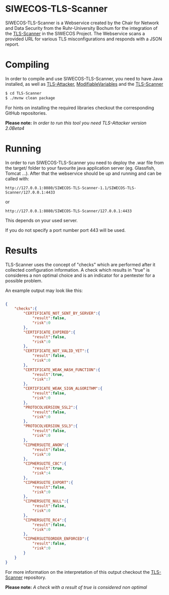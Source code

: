 # SIWECOS-TLS-Scanner
SIWECOS-TLS-Scanner is a Webservice created by the Chair for Network and Data Security from the Ruhr-University Bochum for the integration of the [TLS-Scanner](https://github.com/RUB-NDS/TLS-Scanner) in the SIWECOS Project. The Webservice scans a provided URL for various TLS misconfigurations and responds with a JSON report.

# Compiling
In order to compile and use SIWECOS-TLS-Scanner, you need to have Java installed, as well as [TLS-Attacker](https://github.com/RUB-NDS/TLS-Attacker-Development), [ModifiableVariables](https://github.com/RUB-NDS/ModifiableVariable) and the [TLS-Scanner](https://github.com/RUB-NDS/TLS-Scanner)

```bash
$ cd TLS-Scanner
$ ./mvnw clean package

```

For hints on installing the required libraries checkout the corresponding GitHub repositories.

**Please note:**  *In order to run this tool you need TLS-Attacker version 2.0Beta4*

# Running
In order to run SIWECOS-TLS-Scanner you need to deploy the .war file from the target/ folder to your favourite java application server (eg. Glassfish, Tomcat ...). After that the webservice should be up and running and can be called with:

```
http://127.0.0.1:8080/SIWECOS-TLS-Scanner-1.1/SIWECOS-TLS-Scanner/127.0.0.1:4433
```

or 

```
http://127.0.0.1:8080/SIWECOS-TLS-Scanner/127.0.0.1:4433
```
This depends on your used server.

If you do not specify a port number port 443 will be used.

# Results
TLS-Scanner uses the concept of "checks" which are performed after it collected configuration information. A check which results in "true" is consideres a non optimal choice and is an indicator for a pentester for a possible problem.

An example output may look like this:
```json

{
    "checks":{
        "CERTIFICATE_NOT_SENT_BY_SERVER":{
            "result":false,
            "risk":0
        },
        "CERTIFICATE_EXPIRED":{
            "result":false,
            "risk":0
        },
        "CERTIFICATE_NOT_VALID_YET":{
            "result":false,
            "risk":0
        },
        "CERTIFICATE_WEAK_HASH_FUNCTION":{
            "result":true,
            "risk":7
        },
        "CERTIFICATE_WEAK_SIGN_ALGORITHM":{
            "result":false,
            "risk":0
        },
        "PROTOCOLVERSION_SSL2":{
            "result":false,
            "risk":0
        },
        "PROTOCOLVERSION_SSL3":{
            "result":false,
            "risk":0
        },
        "CIPHERSUITE_ANON":{
            "result":false,
            "risk":0
        },
        "CIPHERSUITE_CBC":{
            "result":true,
            "risk":4
        },
        "CIPHERSUITE_EXPORT":{
            "result":false,
            "risk":0
        },
        "CIPHERSUITE_NULL":{
            "result":false,
            "risk":0
        },
        "CIPHERSUITE_RC4":{
            "result":false,
            "risk":0
        },
        "CIPHERSUITEORDER_ENFORCED":{
            "result":false,
            "risk":0
        }
    }
}
```

For more information on the interpretation of this output checkout the [TLS-Scanner](https://github.com/RUB-NDS/TLS-Scanner) repository.

**Please note:**  *A check with a _result_ of true is considered non optimal*

